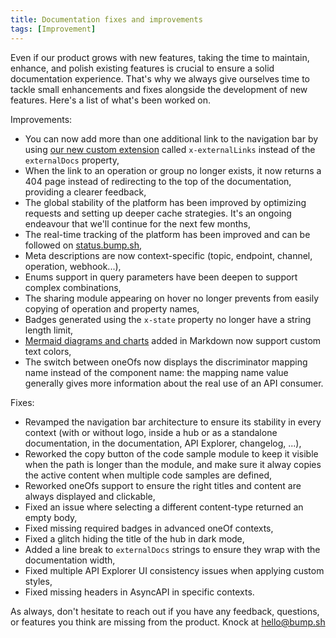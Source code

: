 ```yaml
---
title: Documentation fixes and improvements
tags: [Improvement]
---
```

Even if our product grows with new features, taking the time to maintain, enhance, and polish existing features is crucial to ensure a solid documentation experience. That's why we always give ourselves time to tackle small enhancements and fixes alongside the development of new features. Here's a list of what's been worked on.

Improvements:
- You can now add more than one additional link to the navigation bar by using [our new custom extension](https://docs.bump.sh/help/publish-documentation/external-links/) called `x-externalLinks` instead of the `externalDocs` property,
- When the link to an operation or group no longer exists, it now returns a 404 page instead of redirecting to the top of the documentation, providing a clearer feedback,
- The global stability of the platform has been improved by optimizing requests and setting up deeper cache strategies. It's an ongoing endeavour that we'll continue for the next few months,
- The real-time tracking of the platform has been improved and can be followed on [status.bump.sh](https://status.bump.sh),
- Meta descriptions are now context-specific (topic, endpoint, channel, operation, webhook...),
- Enums support in query parameters have been deepen to support complex combinations,
- The sharing module appearing on hover no longer prevents from easily copying of operation and property names,
- Badges generated using the `x-state` property no longer have a string length limit, 
- [Mermaid diagrams and charts](https://docs.bump.sh/help/documentation-experience/markdown-support/#diagrams-and-charts-mermaid-support) added in Markdown now support custom text colors,
- The switch between oneOfs now displays the discriminator mapping name instead of the component name: the mapping name value generally gives more information about the real use of an API consumer.


Fixes:
- Revamped the navigation bar architecture to ensure its stability in every context (with or without logo, inside a hub or as a standalone documentation, in the documentation, API Explorer, changelog, ...),
- Reworked the copy button of the code sample module to keep it visible when the path is longer than the module, and make sure it alway copies the active content when multiple code samples are defined,
- Reworked oneOfs support to ensure the right titles and content are always displayed and clickable,
- Fixed an issue where selecting a different content-type returned an empty body,
- Fixed missing required badges in advanced oneOf contexts,
- Fixed a glitch hiding the title of the hub in dark mode,
- Added a line break to `externalDocs` strings to ensure they wrap with the documentation width,
- Fixed multiple API Explorer UI consistency issues when applying custom styles, 
- Fixed missing headers in AsyncAPI in specific contexts.

As always, don't hesitate to reach out if you have any feedback, questions, or features you think are missing from the product. Knock at [hello@bump.sh](mailto:hello@bump.sh)
